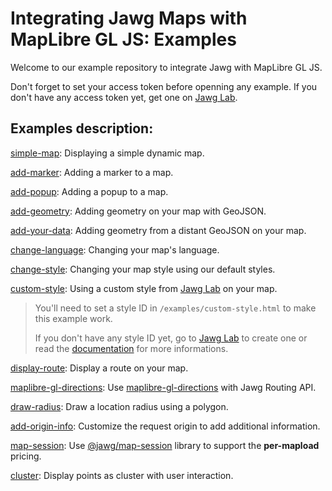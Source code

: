 # Integrating Jawg Maps with MapLibre GL JS: Examples

Welcome to our example repository to integrate Jawg with MapLibre GL JS.

Don't forget to set your access token before openning any example.
If you don't have any access token yet, get one on [Jawg Lab](https://jawg.io/lab).

## Examples description:

[simple-map](./examples/simple-map.html): Displaying a simple dynamic map.

[add-marker](./examples/add-marker.html): Adding a marker to a map.

[add-popup](./examples/add-popup.html): Adding a popup to a map.

[add-geometry](./examples/add-geometry.html): Adding geometry on your map with GeoJSON.

[add-your-data](./examples/add-your-data.html): Adding geometry from a distant GeoJSON on your map.

[change-language](./examples/change-language.html): Changing your map's language.

[change-style](./examples/change-style.html): Changing your map style using our default styles.

[custom-style](./examples/custom-style.html): Using a custom style from [Jawg Lab](https://jawg.io/lab) on your map.

> You'll need to set a style ID in `/examples/custom-style.html` to make this example work.
>
> If you don't have any style ID yet, go to [Jawg Lab](https://jawg.io/lab/styles) to create one or read the [documentation](https://jawg.io/docs/maps#get-custom-style-id) for more informations.

[display-route](./examples/display-route.html): Display a route on your map.

[maplibre-gl-directions](./examples/maplibre-gl-directions.html): Use [maplibre-gl-directions](https://github.com/maplibre/maplibre-gl-directions) with Jawg Routing API.

[draw-radius](./examples/draw-radius.html): Draw a location radius using a polygon.

[add-origin-info](./examples/add-origin-info.html): Customize the request origin to add additional information.

[map-session](./examples/map-session.html): Use [@jawg/map-session](https://www.npmjs.com/package/@jawg/map-session) library to support the **per-mapload** pricing.

[cluster](./examples/cluster.html): Display points as cluster with user interaction.
